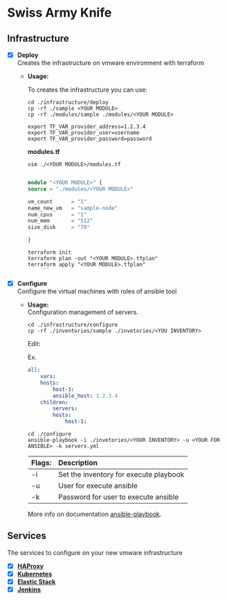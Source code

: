 # Swiss Army Knife

## **Infrastructure**

- [x] **Deploy**  
    Creates the infrastructure on vmware environment with terraform

  - **Usage:**  

    To creates the infrastructure you can use:

    ```shell
    cd ./infrastructure/deploy
    cp -rf ./sample <YOUR MODULE>
    cp -rf ./modules/sample ./modules/<YOUR MODULE>

    export TF_VAR_provider_address=1.2.3.4
    export TF_VAR_provider_user=username
    export TF_VAR_provider_password=password
    ```

    **modules.tf**

    ```shell
    vim ./<YOUR MODULE>/modules.tf
    ```

    ```terraform

    module "<YOUR MODULE>" {
    source = "./modules/<YOUR MODULE>"

    vm_count      = "1"
    name_new_vm   = "sample-node"
    num_cpus      = "1"
    num_mem       = "512"
    size_disk     = "70"

    }
    ```

    ```shell
    terraform init
    terraform plan -out "<YOUR MODULE>.tfplan"
    terraform apply "<YOUR MODULE>.tfplan"
        ```

- [x] **Configure**  
    Configure the virtual machines with roles of ansible tool

  - **Usage:**  
    Configuration management of servers.

    ```shell
    cd ./infrastructure/configure
    cp -rf ./inventories/sample ./invetories/<YOU INVENTORY>
    ```

    Edit:

    Ex.

    ```yaml
    all:
        vars:
        hosts:
            host-1:
            ansible_host: 1.2.3.4
        children:
            servers:
            hosts:
                host-1:
    ```

    ```shell
    cd ./configure
    ansible-playbook -i ./invetories/<YOUR INVENTORY> -u <YOUR FOR ANSIBLE> -k servers.yml
    ```

    | Flags: | Description |
    | :--- | :--- |
    | -i | Set the inventory for execute playbook |
    | -u | User for execute ansible |
    | -k | Password for user to execute ansible |

    More info on documentation [ansible-playbook](https://docs.ansible.com/ansible/latest/cli/ansible-playbook.html).

## **Services**

The services to configure on your new vmware infrastructure

- [x] [**HAProxy**](./docs/haproxy.md)
- [x] [**Kubernetes**](./docs/kubernetes.md)
- [x] [**Elastic Stack**](./docs/elastic_stack.md)
- [x] [**Jenkins**](./docs/jenkins.md)

